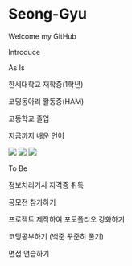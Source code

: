 # Seong-Gyu

Welcome my GitHub

Introduce

As Is


한세대학교 재학중(1학년)


코딩동아리 활동중(HAM)


고등학교 졸업


지금까지 배운 언어


<img src="https://img.shields.io/badge/JAVA-007396?style=flat&logo=Eclipse IDE&logoColor=white"/> <img src="https://img.shields.io/badge/PYTHON-3776AB?style=flat&logo=Python&logoColor=white"/>
<img src="https://img.shields.io/badge/C-A8B9CC?style=flat&logo=C&logoColor=white"/>

To Be

정보처리기사 자격증 취득

공모전 참가하기

프로젝트 제작하여 포토폴리오 강화하기

코딩공부하기 (백준 꾸준히 풀기)

면접 연습하기





